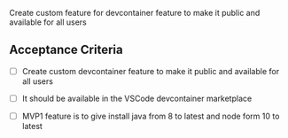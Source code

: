 Create custom feature for devcontainer feature to make it public and available for all users

## Acceptance Criteria
- [ ] Create custom devcontainer feature to make it public and available for all users
- [ ] It should be available in the VSCode devcontainer marketplace
- [ ] MVP1 feature is to give install java from 8 to latest and node form 10 to latest

